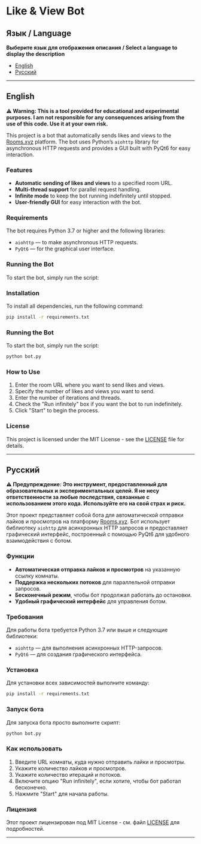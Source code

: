 # Like & View Bot

## Язык / Language

**Выберите язык для отображения описания / Select a language to display the description**

- [English](#english)
- [Русский](#russian)

---

## English

**⚠️ Warning: This is a tool provided for educational and experimental purposes. I am not responsible for any consequences arising from the use of this code. Use it at your own risk.**

This project is a bot that automatically sends likes and views to the [Rooms.xyz](https://rooms.xyz) platform. The bot uses Python’s `aiohttp` library for asynchronous HTTP requests and provides a GUI built with PyQt6 for easy interaction.

### Features

- **Automatic sending of likes and views** to a specified room URL.
- **Multi-thread support** for parallel request handling.
- **Infinite mode** to keep the bot running indefinitely until stopped.
- **User-friendly GUI** for easy interaction with the bot.

### Requirements

The bot requires Python 3.7 or higher and the following libraries:

- `aiohttp` — to make asynchronous HTTP requests.
- `PyQt6` — for the graphical user interface.


### Running the Bot

To start the bot, simply run the script:



### Installation

To install all dependencies, run the following command:
```bash
pip install -r requirements.txt
```


### Running the Bot

To start the bot, simply run the script:

```bash
python bot.py
```


### How to Use

1. Enter the room URL where you want to send likes and views.
2. Specify the number of likes and views you want to send.
3. Enter the number of iterations and threads.
4. Check the "Run infinitely" box if you want the bot to run indefinitely.
5. Click "Start" to begin the process.

### License

This project is licensed under the MIT License - see the [LICENSE](LICENSE) file for details.

---

## Русский

**⚠️ Предупреждение: Это инструмент, предоставленный для образовательных и экспериментальных целей. Я не несу ответственности за любые последствия, связанные с использованием этого кода. Используйте его на свой страх и риск.**

Этот проект представляет собой бота для автоматической отправки лайков и просмотров на платформу [Rooms.xyz](https://rooms.xyz). Бот использует библиотеку `aiohttp` для асинхронных HTTP запросов и предоставляет графический интерфейс, построенный с помощью PyQt6 для удобного взаимодействия с ботом.

### Функции

- **Автоматическая отправка лайков и просмотров** на указанную ссылку комнаты.
- **Поддержка нескольких потоков** для параллельной отправки запросов.
- **Бесконечный режим**, чтобы бот продолжал работать до остановки.
- **Удобный графический интерфейс** для управления ботом.

### Требования

Для работы бота требуется Python 3.7 или выше и следующие библиотеки:

- `aiohttp` — для выполнения асинхронных HTTP-запросов.
- `PyQt6` — для создания графического интерфейса.

### Установка

Для установки всех зависимостей выполните команду:
```bash
pip install -r requirements.txt
```


### Запуск бота

Для запуска бота просто выполните скрипт:
```bash
python bot.py
```


### Как использовать

1. Введите URL комнаты, куда нужно отправить лайки и просмотры.
2. Укажите количество лайков и просмотров.
3. Укажите количество итераций и потоков.
4. Включите опцию "Run infinitely", если хотите, чтобы бот работал бесконечно.
5. Нажмите "Start" для начала работы.

### Лицензия

Этот проект лицензирован под MIT License - см. файл [LICENSE](LICENSE) для подробностей.

---


